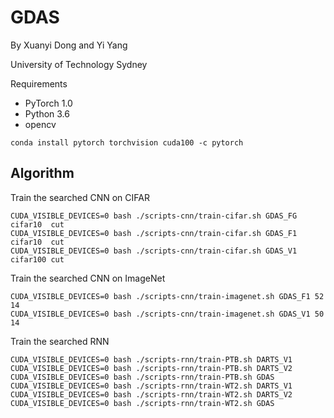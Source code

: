 # GDAS
By Xuanyi Dong and Yi Yang

University of Technology Sydney

Requirements
- PyTorch 1.0
- Python 3.6
- opencv
```
conda install pytorch torchvision cuda100 -c pytorch
```

## Algorithm

Train the searched CNN on CIFAR
```
CUDA_VISIBLE_DEVICES=0 bash ./scripts-cnn/train-cifar.sh GDAS_FG cifar10  cut
CUDA_VISIBLE_DEVICES=0 bash ./scripts-cnn/train-cifar.sh GDAS_F1 cifar10  cut
CUDA_VISIBLE_DEVICES=0 bash ./scripts-cnn/train-cifar.sh GDAS_V1 cifar100 cut
```

Train the searched CNN on ImageNet
```
CUDA_VISIBLE_DEVICES=0 bash ./scripts-cnn/train-imagenet.sh GDAS_F1 52 14
CUDA_VISIBLE_DEVICES=0 bash ./scripts-cnn/train-imagenet.sh GDAS_V1 50 14
```


Train the searched RNN
```
CUDA_VISIBLE_DEVICES=0 bash ./scripts-rnn/train-PTB.sh DARTS_V1
CUDA_VISIBLE_DEVICES=0 bash ./scripts-rnn/train-PTB.sh DARTS_V2
CUDA_VISIBLE_DEVICES=0 bash ./scripts-rnn/train-PTB.sh GDAS
CUDA_VISIBLE_DEVICES=0 bash ./scripts-rnn/train-WT2.sh DARTS_V1
CUDA_VISIBLE_DEVICES=0 bash ./scripts-rnn/train-WT2.sh DARTS_V2
CUDA_VISIBLE_DEVICES=0 bash ./scripts-rnn/train-WT2.sh GDAS
```
